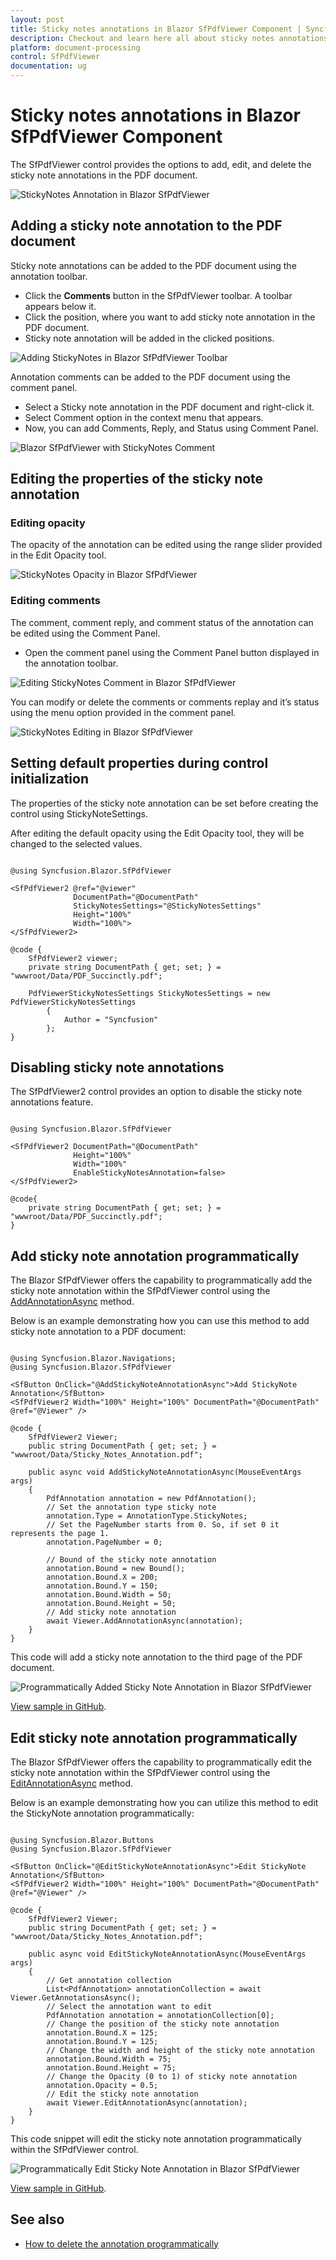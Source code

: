 ```yaml
---
layout: post
title: Sticky notes annotations in Blazor SfPdfViewer Component | Syncfusion
description: Checkout and learn here all about sticky notes annotations in Syncfusion Blazor SfPdfViewer component and more.
platform: document-processing
control: SfPdfViewer
documentation: ug
---
```


# Sticky notes annotations in Blazor SfPdfViewer Component

The SfPdfViewer control provides the options to add, edit, and delete the sticky note annotations in the PDF document.

![StickyNotes Annotation in Blazor SfPdfViewer](../../../PDF-Viewer/blazor/images/blazor-pdfviewer-stickynotes-annotation.png)

## Adding a sticky note annotation to the PDF document

Sticky note annotations can be added to the PDF document using the annotation toolbar.

* Click the **Comments** button in the SfPdfViewer toolbar. A toolbar appears below it.
* Click the position, where you want to add sticky note annotation in the PDF document.
* Sticky note annotation will be added in the clicked positions.

![Adding StickyNotes in Blazor SfPdfViewer Toolbar](../../../PDF-Viewer/blazor/images/blazor-pdfviewer-add-stickynotes-in-toolbar.png)

Annotation comments can be added to the PDF document using the comment panel.

* Select a Sticky note annotation in the PDF document and right-click it.
* Select Comment option in the context menu that appears.
* Now, you can add Comments, Reply, and Status using Comment Panel.

![Blazor SfPdfViewer with StickyNotes Comment](../../../PDF-Viewer/blazor/images/blazor-pdfviewer-stickynotes-comment.png)

## Editing the properties of the sticky note annotation

### Editing opacity

The opacity of the annotation can be edited using the range slider provided in the Edit Opacity tool.

![StickyNotes Opacity in Blazor SfPdfViewer](../../../PDF-Viewer/blazor/images/blazor-pdfviewer-stickynotes-opacity.png)

### Editing comments

The comment, comment reply, and comment status of the annotation can be edited using the Comment Panel.

* Open the comment panel using the Comment Panel button displayed in the annotation toolbar.

![Editing StickyNotes Comment in Blazor SfPdfViewer](../../../PDF-Viewer/blazor/images/blazor-pdfviewer-edit-sticknotes-comment.png)

You can modify or delete the comments or comments replay and it’s status using the menu option provided in the comment panel.

![StickyNotes Editing in Blazor SfPdfViewer](../../../PDF-Viewer/blazor/images/blazor-pdfviewer-editing-stickynotes.png)

## Setting default properties during control initialization

The properties of the sticky note annotation can be set before creating the control using StickyNoteSettings.

After editing the default opacity using the Edit Opacity tool, they will be changed to the selected values.

```cshtml

@using Syncfusion.Blazor.SfPdfViewer

<SfPdfViewer2 @ref="@viewer"
              DocumentPath="@DocumentPath"
              StickyNotesSettings="@StickyNotesSettings"
              Height="100%"
              Width="100%">
</SfPdfViewer2>

@code {
    SfPdfViewer2 viewer;
    private string DocumentPath { get; set; } = "wwwroot/Data/PDF_Succinctly.pdf";

    PdfViewerStickyNotesSettings StickyNotesSettings = new PdfViewerStickyNotesSettings
        {
            Author = "Syncfusion"
        };
}

```

## Disabling sticky note annotations

The SfPdfViewer2 control provides an option to disable the sticky note annotations feature.

```cshtml

@using Syncfusion.Blazor.SfPdfViewer

<SfPdfViewer2 DocumentPath="@DocumentPath"
              Height="100%"
              Width="100%"
              EnableStickyNotesAnnotation=false>
</SfPdfViewer2>

@code{
    private string DocumentPath { get; set; } = "wwwroot/Data/PDF_Succinctly.pdf";
}

```

## Add sticky note annotation programmatically

The Blazor SfPdfViewer offers the capability to programmatically add the sticky note annotation within the SfPdfViewer control using the [AddAnnotationAsync](https://help.syncfusion.com/cr/blazor/Syncfusion.Blazor.SfPdfViewer.PdfViewerBase.html#Syncfusion_Blazor_SfPdfViewer_PdfViewerBase_AddAnnotationAsync_Syncfusion_Blazor_SfPdfViewer_PdfAnnotation_) method.

Below is an example demonstrating how you can use this method to add sticky note annotation to a PDF document:


```cshtml

@using Syncfusion.Blazor.Navigations;
@using Syncfusion.Blazor.SfPdfViewer

<SfButton OnClick="@AddStickyNoteAnnotationAsync">Add StickyNote Annotation</SfButton>
<SfPdfViewer2 Width="100%" Height="100%" DocumentPath="@DocumentPath" @ref="@Viewer" />

@code {
    SfPdfViewer2 Viewer;
    public string DocumentPath { get; set; } = "wwwroot/Data/Sticky_Notes_Annotation.pdf";

    public async void AddStickyNoteAnnotationAsync(MouseEventArgs args)
    {
        PdfAnnotation annotation = new PdfAnnotation();
        // Set the annotation type sticky note
        annotation.Type = AnnotationType.StickyNotes;
        // Set the PageNumber starts from 0. So, if set 0 it represents the page 1.
        annotation.PageNumber = 0;

        // Bound of the sticky note annotation
        annotation.Bound = new Bound();
        annotation.Bound.X = 200;
        annotation.Bound.Y = 150;
        annotation.Bound.Width = 50;
        annotation.Bound.Height = 50;
        // Add sticky note annotation
        await Viewer.AddAnnotationAsync(annotation);
    }
}

```

This code will add a sticky note annotation to the third page of the PDF document.

![Programmatically Added Sticky Note Annotation in Blazor SfPdfViewer](../images/blazor-sfpdfviewer-programmatically-add-stickynote-annotation.png)

[View sample in GitHub](https://github.com/SyncfusionExamples/blazor-pdf-viewer-examples/tree/master/Annotations/Programmatic%20Support/Sticky%20Notes/Add).

## Edit sticky note annotation programmatically

The Blazor SfPdfViewer offers the capability to programmatically edit the sticky note annotation within the SfPdfViewer control using the [EditAnnotationAsync](https://help.syncfusion.com/cr/blazor/Syncfusion.Blazor.SfPdfViewer.PdfViewerBase.html#Syncfusion_Blazor_SfPdfViewer_PdfViewerBase_EditAnnotationAsync_Syncfusion_Blazor_SfPdfViewer_PdfAnnotation_) method.

Below is an example demonstrating how you can utilize this method to edit the StickyNote annotation programmatically:

```cshtml

@using Syncfusion.Blazor.Buttons
@using Syncfusion.Blazor.SfPdfViewer

<SfButton OnClick="@EditStickyNoteAnnotationAsync">Edit StickyNote Annotation</SfButton>
<SfPdfViewer2 Width="100%" Height="100%" DocumentPath="@DocumentPath" @ref="@Viewer" />

@code {
    SfPdfViewer2 Viewer;
    public string DocumentPath { get; set; } = "wwwroot/Data/Sticky_Notes_Annotation.pdf";

    public async void EditStickyNoteAnnotationAsync(MouseEventArgs args)
    {
        // Get annotation collection
        List<PdfAnnotation> annotationCollection = await Viewer.GetAnnotationsAsync();
        // Select the annotation want to edit
        PdfAnnotation annotation = annotationCollection[0];
        // Change the position of the sticky note annotation
        annotation.Bound.X = 125;
        annotation.Bound.Y = 125;
        // Change the width and height of the sticky note annotation
        annotation.Bound.Width = 75;
        annotation.Bound.Height = 75;
        // Change the Opacity (0 to 1) of sticky note annotation
        annotation.Opacity = 0.5;
        // Edit the sticky note annotation
        await Viewer.EditAnnotationAsync(annotation);
    }
}

```

This code snippet will edit the sticky note annotation programmatically within the SfPdfViewer control.

![Programmatically Edit Sticky Note Annotation in Blazor SfPdfViewer](../images/blazor-sfpdfviewer-programmatically-edit-stickynote-annotation.png)

[View sample in GitHub](https://github.com/SyncfusionExamples/blazor-pdf-viewer-examples/tree/master/Annotations/Programmatic%20Support/Sticky%20Notes/Edit).

## See also

* [How to delete the annotation programmatically](./text-markup-annotation#delete-annotation-programmatically)